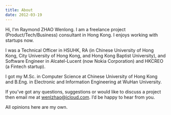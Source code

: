 ```yaml
---
title: About
date: 2012-03-19
---
```


Hi, I'm Raymond ZHAO Wenlong. I am a freelance project (Product/Tech/Business) consultant in Hong Kong. I enjoys working with startups now.

I was a Technical Officer in HSUHK, RA (in Chinese University of Hong Kong, City University of Hong Kong, and Hong Kong Baptist University), and Software Engineer in Alcatel-Lucent (now Nokia Corporation) and HKCREO (a Fintech startup).

I got my M.Sc. in Computer Science at Chinese University of Hong Kong and B.Eng. in Electronic and Information Engineering at WuHan University.

If you’ve got any questions, suggestions or would like to discuss a project then email me at wenlzhao@icloud.com. I’d be happy to hear from you.

All opinions here are my own.
